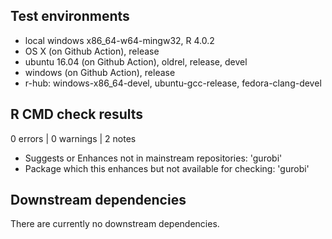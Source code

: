 ## Test environments
* local windows x86_64-w64-mingw32, R 4.0.2
* OS X (on Github Action), release
* ubuntu 16.04 (on Github Action), oldrel, release, devel
* windows (on Github Action), release 
* r-hub: windows-x86_64-devel, ubuntu-gcc-release, fedora-clang-devel


## R CMD check results

0 errors | 0 warnings | 2 notes

* Suggests or Enhances not in mainstream repositories: 'gurobi'
* Package which this enhances but not available for checking: 'gurobi'


## Downstream dependencies
There are currently no downstream dependencies.
